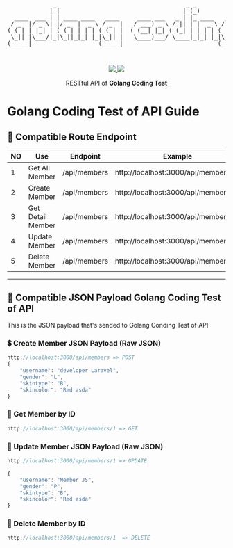 <pre style="font-size: 1.4vw;">
<p align="center">
             _                                     _ _                                    
            | |                                   | (_)               _              _    
  ____  ___ | | ____ ____   ____     ____ ___   _ | |_ ____   ____   | |_  ____  ___| |_  
 / _  |/ _ \| |/ _  |  _ \ / _  |   / ___) _ \ / || | |  _ \ / _  |  |  _)/ _  )/___)  _) 
( ( | | |_| | ( ( | | | | ( ( | |  ( (__| |_| ( (_| | | | | ( ( | |  | |_( (/ /|___ | |__ 
 \_|| |\___/|_|\_||_|_| |_|\_|| |   \____)___/ \____|_|_| |_|\_|| |   \___)____|___/ \___)
(_____|                   (_____|                           (_____|                       
</p>
</pre>
<p align="center">
<a href="https://golang.org/">
    <img src="https://img.shields.io/badge/Made%20with-Go-1f425f.svg">
</a>
<a href="/LICENSE">
    <img src="https://img.shields.io/badge/License-MIT-green.svg">
</a>
</p>
<p align="center">
RESTful API of <b>Golang Coding Test</b>
</p>






# Golang Coding Test of API Guide

## 🔀 Compatible Route Endpoint
| NO | Use                           | Endpoint           | Example                                 | Action
|----|-------------------------------|--------------------|-----------------------------------------|------------
| 1  | Get All Member                | /api/members       | http://localhost:3000/api/members       | GET
| 2  | Create Member                 | /api/members       | http://localhost:3000/api/members       | POST
| 3  | Get Detail Member             | /api/members       | http://localhost:3000/api/members/:id   | Get
| 4  | Update Member                 | /api/members       | http://localhost:3000/api/members/:id   | PUT
| 5  | Delete Member                 | /api/members       | http://localhost:3000/api/members/:id   | DELETE

---

## 📖 Compatible JSON Payload Golang Coding Test of API
This is the JSON payload that's sended to Golang Conding Test of API

### 💲 Create Member JSON Payload (Raw JSON)
```js
http://localhost:3000/api/members => POST
{
    "username": "developer Laravel",
    "gender": "L",
    "skintype": "B",
    "skincolor": "Red asda"
}
```

### 💸 Get Member by ID
```js
http://localhost:3000/api/members/1 => GET
```
### 💸 Update Member JSON Payload (Raw JSON)

```js
http://localhost:3000/api/members/1 => UPDATE

{
    "username": "Member JS",
    "gender": "P",
    "skintype": "B",
    "skincolor": "Red asda"
}
```

### 💸 Delete Member by ID
```js
http://localhost:3000/api/members/1  => DELETE 
```